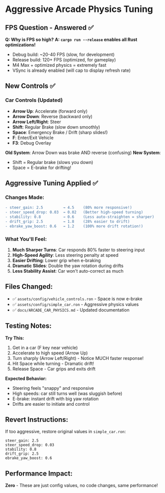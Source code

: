 # Aggressive Arcade Physics Tuning

## FPS Question - Answered ✅

**Q: Why is FPS so high?**
**A: `cargo run --release` enables all Rust optimizations!**

- Debug build: ~20-40 FPS (slow, for development)
- Release build: 120+ FPS (optimized, for gameplay)
- M4 Max + optimized physics = extremely fast
- VSync is already enabled (will cap to display refresh rate)

## New Controls ✅

### Car Controls (Updated)
- **Arrow Up**: Accelerate (forward only)
- **Arrow Down**: Reverse (backward only)  
- **Arrow Left/Right**: Steer
- **Shift**: Regular Brake (slow down smoothly)
- **Space**: Emergency Brake / Drift (sharp slides!)
- **F**: Enter/Exit Vehicle
- **F3**: Debug Overlay

**Old System**: Arrow Down was brake AND reverse (confusing)
**New System**: 
- Shift = Regular brake (slows you down)
- Space = E-brake for drifting!

## Aggressive Tuning Applied ✅

### Changes Made:
```diff
- steer_gain: 2.5         → 4.5    (80% more responsive!)
- steer_speed_drop: 0.03  → 0.02   (Better high-speed turning)
- stability: 0.8          → 0.6    (Less auto-straighten = sharper)
- drift_grip: 2.5         → 1.8    (28% easier to drift)
- ebrake_yaw_boost: 0.6   → 1.2    (100% more drift rotation!)
```

### What You'll Feel:
1. **Much Sharper Turns**: Car responds 80% faster to steering input
2. **High-Speed Agility**: Less steering penalty at speed
3. **Easier Drifting**: Lower grip when e-braking
4. **Dramatic Slides**: Double the yaw rotation during drifts
5. **Less Stability Assist**: Car won't auto-correct as much

## Files Changed:
- ✅ `assets/config/vehicle_controls.ron` - Space is now e-brake
- ✅ `assets/config/simple_car.ron` - Aggressive physics values
- ✅ `docs/ARCADE_CAR_PHYSICS.md` - Updated documentation

## Testing Notes:

**Try This:**
1. Get in a car (F key near vehicle)
2. Accelerate to high speed (Arrow Up)
3. Turn sharply (Arrow Left/Right) - Notice MUCH faster response!
4. Hit Space while turning - Dramatic drift!
5. Release Space - Car grips and exits drift

**Expected Behavior:**
- Steering feels "snappy" and responsive
- High speeds: car still turns well (was sluggish before)
- E-brake: instant drift with big yaw rotation
- Drifts are easier to initiate and control

## Revert Instructions:

If too aggressive, restore original values in `simple_car.ron`:
```ron
steer_gain: 2.5
steer_speed_drop: 0.03
stability: 0.8
drift_grip: 2.5
ebrake_yaw_boost: 0.6
```

## Performance Impact:
**Zero** - These are just config values, no code changes, same performance!
